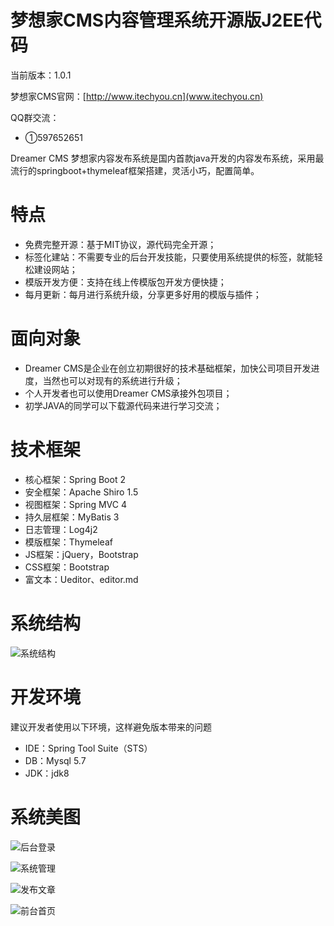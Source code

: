# 梦想家CMS内容管理系统开源版J2EE代码

当前版本：1.0.1

梦想家CMS官网：[http://www.itechyou.cn](www.itechyou.cn)

QQ群交流：
- ①597652651

Dreamer CMS 梦想家内容发布系统是国内首款java开发的内容发布系统，采用最流行的springboot+thymeleaf框架搭建，灵活小巧，配置简单。

# 特点
* 免费完整开源：基于MIT协议，源代码完全开源；
* 标签化建站：不需要专业的后台开发技能，只要使用系统提供的标签，就能轻松建设网站；
* 模版开发方便：支持在线上传模版包开发方便快捷；
* 每月更新：每月进行系统升级，分享更多好用的模版与插件；

# 面向对象
* Dreamer CMS是企业在创立初期很好的技术基础框架，加快公司项目开发进度，当然也可以对现有的系统进行升级；
* 个人开发者也可以使用Dreamer CMS承接外包项目；
* 初学JAVA的同学可以下载源代码来进行学习交流；

# 技术框架
* 核心框架：Spring Boot 2
* 安全框架：Apache Shiro 1.5
* 视图框架：Spring MVC 4
* 持久层框架：MyBatis 3
* 日志管理：Log4j2
* 模版框架：Thymeleaf
* JS框架：jQuery，Bootstrap
* CSS框架：Bootstrap
* 富文本：Ueditor、editor.md

# 系统结构
![系统结构](http://itechyou.cn/uploads/allimg/180930/1-1P9301149510-L.jpg "系统结构")

# 开发环境
建议开发者使用以下环境，这样避免版本带来的问题
* IDE：Spring Tool Suite（STS）
* DB：Mysql 5.7
* JDK：jdk8

# 系统美图
![后台登录](http://itechyou.cn/uploads/allimg/180930/1-1P9301135560-L.png)

![系统管理](http://itechyou.cn/uploads/allimg/180930/1-1P9301136210-L.png)

![发布文章](http://itechyou.cn/uploads/allimg/180930/1-1P9301136400-L.png)

![前台首页](http://itechyou.cn/uploads/allimg/180930/1-1P930113A10-L.png)